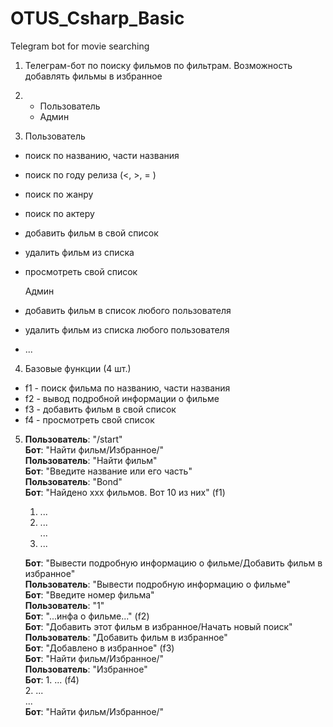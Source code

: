 # OTUS_Csharp_Basic
Telegram bot for movie searching


1. Телеграм-бот по поиску фильмов по фильтрам.
Возможность добавлять фильмы в избранное

2. - Пользователь
	- Админ

3. Пользователь
- поиск по названию, части названия
- поиск по году релиза (<, >, = )
- поиск по жанру
- поиск по актеру
- добавить фильм в свой список
- удалить фильм из списка
- просмотреть свой список

	Админ
- добавить фильм в список любого пользователя
- удалить фильм из списка любого пользователя
- ...

4. Базовые функции (4 шт.)
- f1 - поиск фильма по названию, части названия
- f2 - вывод подробной информации о фильме
- f3 - добавить фильм в свой список
- f4 - просмотреть свой список

5. **Пользователь**: "/start"  
**Бот**: "Найти фильм/Избранное/"  
**Пользователь**: "Найти фильм"  
**Бот**: "Введите название или его часть"  
**Пользователь**: "Bond"  
**Бот**: "Найдено ххх фильмов. Вот 10 из них" (f1)  
	1) ...  
	2) ...  
	   ...  
	10) ...  
 
	**Бот**: "Вывести подробную информацию о фильме/Добавить фильм в избранное"  
	**Пользователь**: "Вывести подробную информацию о фильме"  
	**Бот**: "Введите номер фильма"  
	**Пользователь**: "1"  
	**Бот**: "...инфа о фильме..." (f2)  
	**Бот**: "Добавить этот фильм в избранное/Начать новый поиск"  
	**Пользователь**: "Добавить фильм в избранное"  
	**Бот**: "Добавлено в избранное" (f3)  
	**Бот**: "Найти фильм/Избранное/"  
	**Пользователь**: "Избранное"  
	**Бот**: 1. ...			(f4)   
		  2. ...   
		...	   
	**Бот**: "Найти фильм/Избранное/"  
